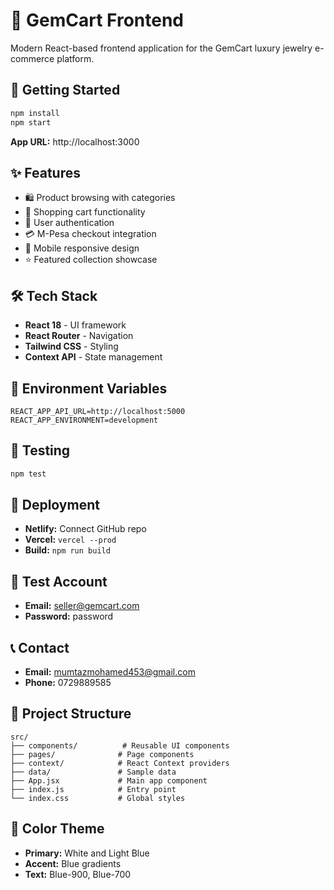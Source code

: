 # 💎 GemCart Frontend

Modern React-based frontend application for the GemCart luxury jewelry e-commerce platform.

## 🚀 Getting Started

```bash
npm install
npm start
```

**App URL:** http://localhost:3000

## ✨ Features

- 🛍️ Product browsing with categories
- 🛒 Shopping cart functionality  
- 🔐 User authentication
- 💳 M-Pesa checkout integration
- 📱 Mobile responsive design
- ⭐ Featured collection showcase

## 🛠️ Tech Stack

- **React 18** - UI framework
- **React Router** - Navigation
- **Tailwind CSS** - Styling
- **Context API** - State management

## 🔧 Environment Variables

```env
REACT_APP_API_URL=http://localhost:5000
REACT_APP_ENVIRONMENT=development
```

## 🧪 Testing

```bash
npm test
```

## 🚀 Deployment

- **Netlify:** Connect GitHub repo
- **Vercel:** `vercel --prod`
- **Build:** `npm run build`

## 👤 Test Account

- **Email:** seller@gemcart.com
- **Password:** password

## 📞 Contact

- **Email:** mumtazmohamed453@gmail.com
- **Phone:** 0729889585

## 📁 Project Structure

```
src/
├── components/          # Reusable UI components
├── pages/              # Page components
├── context/            # React Context providers
├── data/               # Sample data
├── App.jsx             # Main app component
├── index.js            # Entry point
└── index.css           # Global styles
```

## 🎨 Color Theme

- **Primary:** White and Light Blue
- **Accent:** Blue gradients
- **Text:** Blue-900, Blue-700